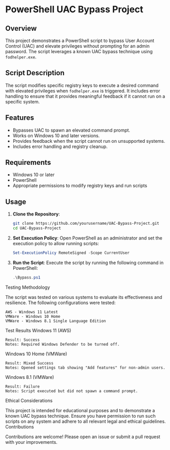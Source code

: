 # PowerShell UAC Bypass Project

## Overview

This project demonstrates a PowerShell script to bypass User Account Control (UAC) and elevate privileges without prompting for an admin password. The script leverages a known UAC bypass technique using `fodhelper.exe`.

## Script Description

The script modifies specific registry keys to execute a desired command with elevated privileges when `fodhelper.exe` is triggered. It includes error handling to ensure that it provides meaningful feedback if it cannot run on a specific system.

## Features

- Bypasses UAC to spawn an elevated command prompt.
- Works on Windows 10 and later versions.
- Provides feedback when the script cannot run on unsupported systems.
- Includes error handling and registry cleanup.

## Requirements

- Windows 10 or later
- PowerShell
- Appropriate permissions to modify registry keys and run scripts

## Usage

1. **Clone the Repository**:
    ```sh
    git clone https://github.com/yourusername/UAC-Bypass-Project.git
    cd UAC-Bypass-Project
    ```

2. **Set Execution Policy**:
    Open PowerShell as an administrator and set the execution policy to allow running scripts:
    ```powershell
    Set-ExecutionPolicy RemoteSigned -Scope CurrentUser
    ```

3. **Run the Script**:
    Execute the script by running the following command in PowerShell:
    ```powershell
    .\Bypass.ps1
    ```
Testing Methodology

The script was tested on various systems to evaluate its effectiveness and resilience. The following configurations were tested:

    AWS - Windows 11 Latest
    VMWare - Windows 10 Home
    VMWare - Windows 8.1 Single Language Edition

Test Results
Windows 11 (AWS)

    Result: Success
    Notes: Required Windows Defender to be turned off.

Windows 10 Home (VMWare)

    Result: Mixed Success
    Notes: Opened settings tab showing "Add features" for non-admin users.

Windows 8.1 (VMWare)

    Result: Failure
    Notes: Script executed but did not spawn a command prompt.

Ethical Considerations

This project is intended for educational purposes and to demonstrate a known UAC bypass technique. Ensure you have permission to run such scripts on any system and adhere to all relevant legal and ethical guidelines.
Contributions

Contributions are welcome! Please open an issue or submit a pull request with your improvements.
